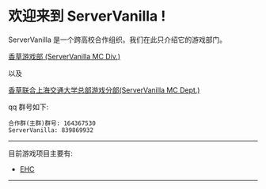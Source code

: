 # 欢迎来到 ServerVanilla !

ServerVanilla 是一个跨高校合作组织。我们在此只介绍它的游戏部门。

[香草游戏部 (ServerVanilla MC Div.)](../Vanilla/README.md)

以及

[香草联合上海交通大学总部游戏分部(ServerVanilla MC Dept.)](../Vanilla/README.md)

qq 群号如下:

```
合作群(主群)群号: 164367530
ServerVanilla: 839869932
```

---

目前游戏项目主要有:

- [EHC](EHC/rules.md)

---
